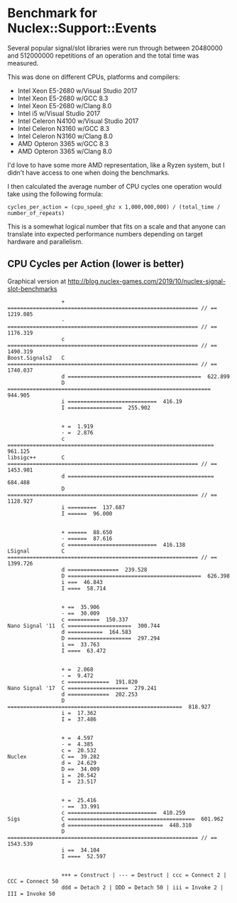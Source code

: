 Benchmark for Nuclex::Support::Events
=====================================

Several popular signal/slot libraries were run through between 20480000 and 512000000
repetitions of an operation and the total time was measured.

This was done on different CPUs, platforms and compilers: 
  * Intel Xeon E5-2680 w/Visual Studio 2017
  * Intel Xeon E5-2680 w/GCC 8.3
  * Intel Xeon E5-2680 w/Clang 8.0
  * Intel i5 w/Visual Studio 2017
  * Intel Celeron N4100 w/Visual Studio 2017
  * Intel Celeron N3160 w/GCC 8.3
  * Intel Celeron N3160 w/Clang 8.0
  * AMD Opteron 3365 w/GCC 8.3
  * AMD Opteron 3365 w/Clang 8.0

I'd love to have some more AMD representation, like a Ryzen system, but I didn't have
access to one when doing the benchmarks.

I then calculated the average number of CPU cycles one operation would take using
the following formula:

    cycles_per_action = (cpu_speed_ghz x 1,000,000,000) / (total_time / number_of_repeats)

This is a somewhat logical number that fits on a scale and that anyone can translate into
expected performance numbers depending on target hardware and parallelism.


CPU Cycles per Action (lower is better)
---------------------------------------

Graphical version at http://blog.nuclex-games.com/2019/10/nuclex-signal-slot-benchmarks


                     + ============================================================ // ==  1219.085
                     - ============================================================ // ==  1176.319
                     c ============================================================ // ==  1490.319
    Boost.Signals2   C ============================================================ // ==  1740.037
                     d ==========================================  622.899
                     D ================================================================  944.905
                     i ============================  416.19
                     I =================  255.902


                     + =  1.919
                     - =  2.876
                     c =================================================================  961.125
    libsigc++        C ============================================================ // ==  1453.901
                     d ==============================================  684.488
                     D ============================================================ // ==  1128.927
                     i =========  137.687
                     I ======  96.000


                     + ======  88.650
                     - ======  87.616
                     c ============================  416.138
    LSignal          C ============================================================ // ==  1399.726
                     d ================  239.528
                     D ==========================================  626.398
                     i ===  46.843
                     I ====  58.714


                     + ==  35.906
                     - ==  30.009
                     c ==========  150.337
    Nano Signal '11  C ====================  300.744
                     d ===========  164.583
                     D ====================  297.294
                     i ==  33.763
                     I ====  63.472
    
    
                     + =  2.068
                     - =  9.472
                     c =============  191.820
    Nano Signal '17  C ===================  279.241
                     d =============  202.253
                     D =======================================================  818.927
                     i =  17.362
                     I =  37.486
    
    
                     + =  4.597
                     - =  4.385
                     c =  20.532
    Nuclex           C ==  39.282
                     d =  24.629
                     D ==  34.009
                     i =  20.542
                     I =  23.517
    
    
                     + =  25.416
                     - ==  33.991
                     c ============================  410.259
    Sigs             C ========================================  601.962
                     d ==============================  448.310
                     D ============================================================ // ==  1543.539
                     i ==  34.104
                     I ====  52.597
    
    
                     +++ = Construct | --- = Destruct | ccc = Connect 2 | CCC = Connect 50
                     ddd = Detach 2 | DDD = Detach 50 | iii = Invoke 2 | III = Invoke 50
